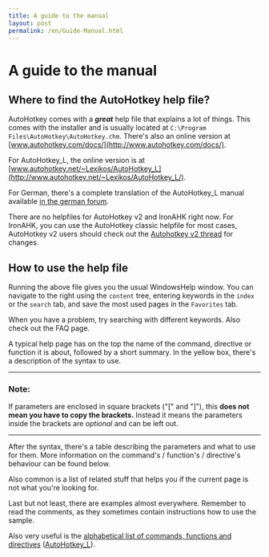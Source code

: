 ```yaml
---
title: A guide to the manual
layout: post
permalink: /en/Guide-Manual.html
---
```


# A guide to the manual

## Where to find the AutoHotkey help file?
AutoHotkey comes with a ***great*** help file that explains a lot of things. This comes with the installer and is usually located at `C:\Program Files\AutoHotkey\AutoHotkey.chm`. There's also an online version at [www.autohotkey.com/docs/](http://www.autohotkey.com/docs/).

For AutoHotkey\_L, the online version is at [www.autohotkey.net/~Lexikos/AutoHotkey_L](http://www.autohotkey.net/~Lexikos/AutoHotkey_L/).

For German, there's a complete translation of the AutoHotkey_L manual available [in the german forum](http://de.autohotkey.com/forum/viewtopic.php?t=8861).

There are no helpfiles for AutoHotkey v2 and IronAHK right now. For IronAHK, you can use the AutoHotkey classic helpfile for most cases, AutoHotkey v2 users should check out the [Autohotkey v2 thread](http://www.autohotkey.com/forum/topic70266.html) for changes.

## How to use the help file
Running the above file gives you the usual WindowsHelp window. You can navigate to the right using the `content` tree, entering keywords in the `index` or the `search` tab, and save the most used pages in the `Favorites` tab.

When you have a problem, try searching with different keywords. Also check out the FAQ page.

A typical help page has on the top the name of the command, directive or function it is about, followed by a short summary. In the yellow box, there's a description of the syntax to use.

- - -
### Note:
 
If parameters are enclosed in square brackets ("\[" and "\]"), this **does not mean you have to copy the brackets.** Instead it means the parameters inside the brackets are *optional* and can be left out.

- - -
After the syntax, there's a table describing the parameters and what to use for them. More information on the command's / function's / directive's behaviour can be found below.

Also common is a list of related stuff that helps you if the current page is not what you're looking for.

Last but not least, there are examples almost everywhere. Remember to read the comments, as they sometimes contain instructions how to use the sample.

Also very useful is the [alphabetical list of commands, functions and directives](http://http://www.autohotkey.com/docs/commands.htm) ([AutoHotkey\_L](http://www.autohotkey.net/~Lexikos/AutoHotkey_L/docs/commands/index.htm)).
